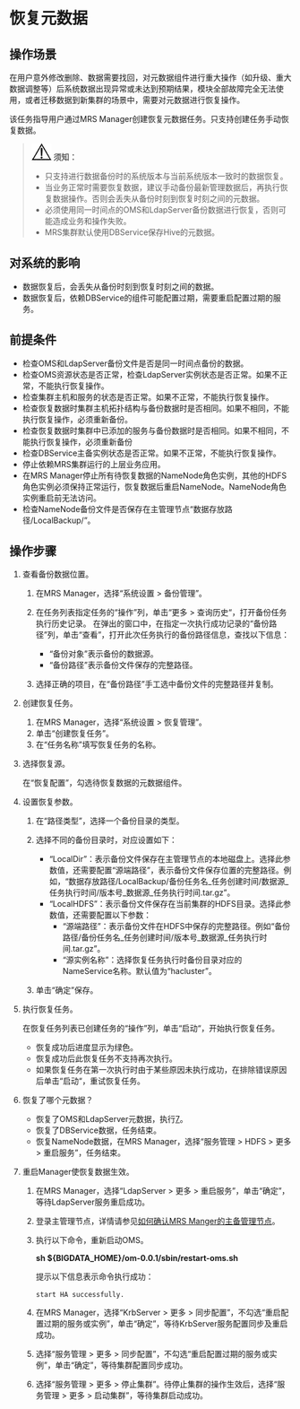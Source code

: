 # 恢复元数据<a name="ZH-CN_TOPIC_0174499483"></a>

## 操作场景<a name="zh-cn_topic_0035271577_section39668340104638"></a>

在用户意外修改删除、数据需要找回，对元数据组件进行重大操作（如升级、重大数据调整等）后系统数据出现异常或未达到预期结果，模块全部故障完全无法使用，或者迁移数据到新集群的场景中，需要对元数据进行恢复操作。

该任务指导用户通过MRS Manager创建恢复元数据任务。只支持创建任务手动恢复数据。

>![](public_sys-resources/icon-notice.gif) **须知：**   
>-   只支持进行数据备份时的系统版本与当前系统版本一致时的数据恢复。  
>-   当业务正常时需要恢复数据，建议手动备份最新管理数据后，再执行恢复数据操作。否则会丢失从备份时刻到恢复时刻之间的元数据。  
>-   必须使用同一时间点的OMS和LdapServer备份数据进行恢复，否则可能造成业务和操作失败。  
>-   MRS集群默认使用DBService保存Hive的元数据。  

## 对系统的影响<a name="zh-cn_topic_0035271577_section50228946104945"></a>

-   数据恢复后，会丢失从备份时刻到恢复时刻之间的数据。
-   数据恢复后，依赖DBService的组件可能配置过期，需要重启配置过期的服务。

## 前提条件<a name="zh-cn_topic_0035271577_section13354932105013"></a>

-   检查OMS和LdapServer备份文件是否是同一时间点备份的数据。
-   检查OMS资源状态是否正常，检查LdapServer实例状态是否正常。如果不正常，不能执行恢复操作。
-   检查集群主机和服务的状态是否正常。如果不正常，不能执行恢复操作。
-   检查恢复数据时集群主机拓扑结构与备份数据时是否相同。如果不相同，不能执行恢复操作，必须重新备份。
-   检查恢复数据时集群中已添加的服务与备份数据时是否相同。如果不相同，不能执行恢复操作，必须重新备份
-   检查DBService主备实例状态是否正常。如果不正常，不能执行恢复操作。
-   停止依赖MRS集群运行的上层业务应用。
-   在MRS Manager停止所有待恢复数据的NameNode角色实例，其他的HDFS角色实例必须保持正常运行，恢复数据后重启NameNode。NameNode角色实例重启前无法访问。
-   检查NameNode备份文件是否保存在主管理节点“数据存放路径/LocalBackup/”。

## 操作步骤<a name="zh-cn_topic_0035271577_section18111903105142"></a>

1.  查看备份数据位置。
    1.  在MRS Manager，选择“系统设置 \> 备份管理”。
    2.  在任务列表指定任务的“操作”列，单击“更多  \>  查询历史“，打开备份任务执行历史记录。 在弹出的窗口中，在指定一次执行成功记录的“备份路径”列，单击“查看”，打开此次任务执行的备份路径信息，查找以下信息：
        -   “备份对象”表示备份的数据源。
        -   “备份路径”表示备份文件保存的完整路径。

    3.  选择正确的项目，在“备份路径”手工选中备份文件的完整路径并复制。

2.  创建恢复任务。
    1.  在MRS Manager，选择“系统设置 \> 恢复管理”。
    2.  单击“创建恢复任务”。
    3.  在“任务名称”填写恢复任务的名称。

3.  选择恢复源。

    在“恢复配置”，勾选待恢复数据的元数据组件。

4.  设置恢复参数。
    1.  在“路径类型”，选择一个备份目录的类型。
    2.  选择不同的备份目录时，对应设置如下：
        -   “LocalDir”：表示备份文件保存在主管理节点的本地磁盘上。选择此参数值，还需要配置“源端路径”，表示备份文件保存位置的完整路径。例如，“数据存放路径/LocalBackup/备份任务名\_任务创建时间/数据源\_任务执行时间/版本号\_数据源\_任务执行时间.tar.gz”。
        -   “LocalHDFS”：表示备份文件保存在当前集群的HDFS目录。选择此参数值，还需要配置以下参数：
            -   “源端路径”：表示备份文件在HDFS中保存的完整路径。例如“备份路径/备份任务名\_任务创建时间/版本号\_数据源\_任务执行时间.tar.gz”。
            -   “源实例名称”：选择恢复任务执行时备份目录对应的NameService名称。默认值为“hacluster”。

    3.  单击“确定”保存。

5.  执行恢复任务。

    在恢复任务列表已创建任务的“操作”列，单击“启动“，开始执行恢复任务。

    -   恢复成功后进度显示为绿色。
    -   恢复成功后此恢复任务不支持再次执行。
    -   如果恢复任务在第一次执行时由于某些原因未执行成功，在排除错误原因后单击“启动“，重试恢复任务。

6.  恢复了哪个元数据？
    -   恢复了OMS和LdapServer元数据，执行[7](#zh-cn_topic_0035271577_li3654235411916)。
    -   恢复了DBService数据，任务结束。
    -   恢复NameNode数据，在MRS Manager，选择“服务管理 \> HDFS \> 更多 \> 重启服务”，任务结束。

7.  <a name="zh-cn_topic_0035271577_li3654235411916"></a>重启Manager使恢复数据生效。
    1.  在MRS Manager，选择“LdapServer \> 更多 \> 重启服务”，单击“确定”，等待LdapServer服务重启成功。
    2.  登录主管理节点，详情请参见[如何确认MRS Manger的主备管理节点](如何确认MRS-Manger的主备管理节点.md)。
    3.  执行以下命令，重新启动OMS。

        **sh $\{BIGDATA\_HOME\}/om-0.0.1/sbin/restart-oms.sh**

        提示以下信息表示命令执行成功：

        ```
        start HA successfully.
        ```

    4.  在MRS Manager，选择“KrbServer \> 更多 \> 同步配置”，不勾选“重启配置过期的服务或实例”，单击“确定”，等待KrbServer服务配置同步及重启成功。
    5.  选择“服务管理 \> 更多 \> 同步配置”，不勾选“重启配置过期的服务或实例”，单击“确定”，等待集群配置同步成功。
    6.  选择“服务管理 \> 更多 \> 停止集群”。待停止集群的操作生效后，选择“服务管理 \> 更多 \> 启动集群”，等待集群启动成功。



